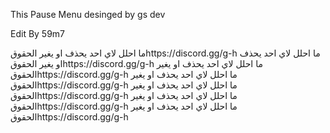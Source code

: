 This Pause Menu desinged by gs dev

Edit By 59m7



ما احلل لاي احد يحذف او يغير الحقوقhttps://discord.gg/g-h
ما احلل لاي احد يحذف او يغير الحقوقhttps://discord.gg/g-h
ما احلل لاي احد يحذف او يغير الحقوقhttps://discord.gg/g-h
ما احلل لاي احد يحذف او يغير الحقوقhttps://discord.gg/g-h
ما احلل لاي احد يحذف او يغير الحقوقhttps://discord.gg/g-h
ما احلل لاي احد يحذف او يغير الحقوقhttps://discord.gg/g-h
ما احلل لاي احد يحذف او يغير الحقوقhttps://discord.gg/g-h
